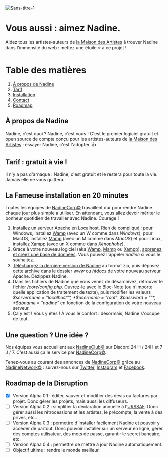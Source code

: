 ![Sans-titre-1](https://user-images.githubusercontent.com/74113050/116276918-f97fef00-a752-11eb-96ae-a1e4b2197bfc.jpg)



# Vous aussi : aimez Nadine.

Aidez tous les artistes-auteurs de [la Maison des Artistes](https://www.lamaisondesartistes.fr/) à trouver Nadine dans l'immensité du web : mettez une étoile ⭐ à ce projet !


# Table des matières
1. [À propos de Nadine](#à-propos-de-nadine)
1. [Tarif](#tarif--gratuit-à-vie-)
1. [Installation](#la-fameuse-installation-en-20-minutes)
1. [Contact](#une-question--une-idée-)
1. [Roadmap](#roadmap-de-la-disruption)


## À propos de Nadine

Nadine, c'est quoi ? Nadine, c'est vous ! C'est le premier logiciel gratuit et open source de compta conçu pour les artistes-auteurs de [la Maison des Artistes](https://www.lamaisondesartistes.fr/) : essayer Nadine, c'est l'adopter. 👍

## Tarif : gratuit à vie !

Il n'y a pas d'arnaque : Nadine, c'est gratuit et le restera pour toute la vie. Jamais elle ne vous quittera.

## La Fameuse installation en 20 minutes

Toutes les équipes de [NadineCorp©](http://nadinecorp.net/) travaillent dur pour rendre Nadine chaque jour plus simple a utiliser. En attendant, vous allez devoir mériter le bonheur quotidien de travailler avec Nadine. Courage !

1. Installez un serveur Apache en Localhost. Rien de compliqué : pour Windows, installez [Wamp](https://www.wampserver.com/) (avec un W comme dans *Windows*), pour MacOS, installez [Mamp](https://www.mamp.info/en/downloads/) (avec un M comme dans *MacOS*) et pour Linux, installez [Xampp](https://www.apachefriends.org/fr/index.html) (avec un X comme dans *Xénophobe*).
1. Grace à votre nouveau logiciel (aka [Wamp](https://www.wampserver.com/), [Mamp](https://www.mamp.info/en/downloads/) ou [Xampp](https://www.apachefriends.org/fr/index.html)), [apprenez et créez une base de données](https://www.google.com/search?q=comment+cr%C3%A9er+une+base+de+donn%C3%A9e+avec+wamp). Vous pouvez l'appeler *nadine* si vous le souhaitez.
1. [Téléchargez la dernière version de Nadine](https://github.com/Nadine-Corp/Nadine/archive/main.zip) au format zip, puis déposez cette archive dans le dossier *www* ou *htdocs* de votre nouveau serveur Apache. Dézippez Nadine.
1. Dans les fichiers de Nadine que vous venez de désarchivez, retrouver le fichier */core/config.php*. Ouvrez-le avec le Bloc-Note (ou n'importe quelle application de traitement de texte), puis modifier les valeurs  *$servername = "localhost"*, *$username = "root"*, *$password = ""*, *$dbname = "nadine"* en fonction de la configuration de votre nouveau serveur.
1. Ça y est ! Vous y êtes ! À vous le confort : désormais, Nadine s'occupe de tout.


## Une question ? Une idée ?

Nos équipes vous accueillent aux [NadineClub©](https://discord.gg/Fg2m8gvdWR) sur Discord 24 H / 24H et 7 J / 7. C'est aussi ça le service par [NadineCorp©](http://nadinecorp.net/).

Tenez-vous au courant des annonces de [NadineCorp©](http://nadinecorp.net/) grâce au [NadineNetwork©](https://lnk.bio/nadinecorp) : suivez-nous sur [Twitter](https://twitter.com/NadineCorp), [Instagram](https://www.instagram.com/nadinecorpofficiel/) et [Facebook](https://www.facebook.com/NadineCorpOfficiel).


## Roadmap de la Disruption

- [x] Version Alpha 0.1 : éditer, sauver et modifier des devis ou factures par projet. Donc gérer les projets, mais aussi les diffuseurs.
- [ ] Version Alpha 0.2 : simplifier la déclaration annuelle à l'[URSSAF](https://www.artistes-auteurs.urssaf.fr/). Donc gérer aussi les rétrocessions et les artistes, le précompte, la vente à des privés, etc..
- [ ] Version Alpha 0.3 : permettre d'installer facilement Nadine et pouvoir y accéder de partout. Donc pouvoir installer sur un serveur en ligne, gérer des comptes utilisateur, des mots de passe, garantir le secret bancaire, etc.
- [ ] Version Alpha 0.4 : permettre de mettre à jour Nadine automatiquement.
- [ ] Objectif ultime : rendre le monde meilleur.
